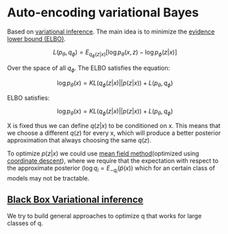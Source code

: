 # Auto-encoding variational Bayes
Based on [variational inference](variational_inference.md). The main idea is to minimize the [evidence lower bound (ELBO)](evidence_lower_bound.md).

$$
L(p_{\theta},q_{\phi}) = E_{q_{\phi}(z|x)}[\log p_{\theta}(x,z) - \log p_{\phi}(z|x)]
$$

Over the space of all $q_{\phi}$. The ELBO satisfies the equation:

$$
\log p_{\theta}(x) = KL(q_{\phi}(z|x)||p(z|x)) + L(p_{\theta},q_{\phi})
$$

ELBO satisfies:

$$
\log p_{\theta}(x) = KL(q_{\phi}(z|x)||p(z|x)) + L(p_{\theta},q_{\phi})
$$

X is fixed thus we can define $q(z|x)$ to be conditioned on x. This means that we choose a different $q(z)$ for every x, which will produce a better posterior approximation that always choosing the same $q(z)$.

To optimize $p(z|x)$ we could use [mean field method](mean_field_method.md)(optimized using [coordinate descent](coordinate_descent.md)), where we require that the expectation with respect to the approximate posterior ($\log q_i = E_{-q_i}(\tilde{p}(x))$ which for an certain class of models may not be tractable.

## [Black Box Variational inference](black_box_variational_inference.md)
We try to build general approaches to optimize q that works for large classes of q. 